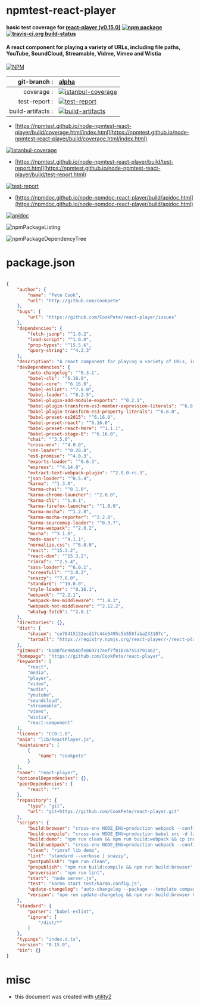 # npmtest-react-player

#### basic test coverage for  [react-player (v0.15.0)](https://github.com/CookPete/react-player)  [![npm package](https://img.shields.io/npm/v/npmtest-react-player.svg?style=flat-square)](https://www.npmjs.org/package/npmtest-react-player) [![travis-ci.org build-status](https://api.travis-ci.org/npmtest/node-npmtest-react-player.svg)](https://travis-ci.org/npmtest/node-npmtest-react-player)

#### A react component for playing a variety of URLs, including file paths, YouTube, SoundCloud, Streamable, Vidme, Vimeo and Wistia

[![NPM](https://nodei.co/npm/react-player.png?downloads=true&downloadRank=true&stars=true)](https://www.npmjs.com/package/react-player)

| git-branch : | [alpha](https://github.com/npmtest/node-npmtest-react-player/tree/alpha)|
|--:|:--|
| coverage : | [![istanbul-coverage](https://npmtest.github.io/node-npmtest-react-player/build/coverage.badge.svg)](https://npmtest.github.io/node-npmtest-react-player/build/coverage.html/index.html)|
| test-report : | [![test-report](https://npmtest.github.io/node-npmtest-react-player/build/test-report.badge.svg)](https://npmtest.github.io/node-npmtest-react-player/build/test-report.html)|
| build-artifacts : | [![build-artifacts](https://npmtest.github.io/node-npmtest-react-player/glyphicons_144_folder_open.png)](https://github.com/npmtest/node-npmtest-react-player/tree/gh-pages/build)|

- [https://npmtest.github.io/node-npmtest-react-player/build/coverage.html/index.html](https://npmtest.github.io/node-npmtest-react-player/build/coverage.html/index.html)

[![istanbul-coverage](https://npmtest.github.io/node-npmtest-react-player/build/screenCapture.buildCi.browser.%252Ftmp%252Fbuild%252Fcoverage.lib.html.png)](https://npmtest.github.io/node-npmtest-react-player/build/coverage.html/index.html)

- [https://npmtest.github.io/node-npmtest-react-player/build/test-report.html](https://npmtest.github.io/node-npmtest-react-player/build/test-report.html)

[![test-report](https://npmtest.github.io/node-npmtest-react-player/build/screenCapture.buildCi.browser.%252Ftmp%252Fbuild%252Ftest-report.html.png)](https://npmtest.github.io/node-npmtest-react-player/build/test-report.html)

- [https://npmdoc.github.io/node-npmdoc-react-player/build/apidoc.html](https://npmdoc.github.io/node-npmdoc-react-player/build/apidoc.html)

[![apidoc](https://npmdoc.github.io/node-npmdoc-react-player/build/screenCapture.buildCi.browser.%252Ftmp%252Fbuild%252Fapidoc.html.png)](https://npmdoc.github.io/node-npmdoc-react-player/build/apidoc.html)

![npmPackageListing](https://npmtest.github.io/node-npmtest-react-player/build/screenCapture.npmPackageListing.svg)

![npmPackageDependencyTree](https://npmtest.github.io/node-npmtest-react-player/build/screenCapture.npmPackageDependencyTree.svg)



# package.json

```json

{
    "author": {
        "name": "Pete Cook",
        "url": "http://github.com/cookpete"
    },
    "bugs": {
        "url": "https://github.com/CookPete/react-player/issues"
    },
    "dependencies": {
        "fetch-jsonp": "^1.0.2",
        "load-script": "^1.0.0",
        "prop-types": "^15.5.6",
        "query-string": "^4.2.3"
    },
    "description": "A react component for playing a variety of URLs, including file paths, YouTube, SoundCloud, Streamable, Vidme, Vimeo and Wistia",
    "devDependencies": {
        "auto-changelog": "^0.3.1",
        "babel-cli": "^6.16.0",
        "babel-core": "^6.16.0",
        "babel-eslint": "^7.0.0",
        "babel-loader": "^6.2.5",
        "babel-plugin-add-module-exports": "^0.2.1",
        "babel-plugin-transform-es3-member-expression-literals": "^6.8.0",
        "babel-plugin-transform-es3-property-literals": "^6.8.0",
        "babel-preset-es2015": "^6.16.0",
        "babel-preset-react": "^6.16.0",
        "babel-preset-react-hmre": "^1.1.1",
        "babel-preset-stage-0": "^6.16.0",
        "chai": "^3.5.0",
        "cross-env": "^4.0.0",
        "css-loader": "^0.28.0",
        "es6-promise": "^4.0.3",
        "exports-loader": "^0.6.3",
        "express": "^4.14.0",
        "extract-text-webpack-plugin": "^2.0.0-rc.3",
        "json-loader": "^0.5.4",
        "karma": "^1.3.0",
        "karma-chai": "^0.1.0",
        "karma-chrome-launcher": "^2.0.0",
        "karma-cli": "^1.0.1",
        "karma-firefox-launcher": "^1.0.0",
        "karma-mocha": "^1.2.0",
        "karma-mocha-reporter": "^2.2.0",
        "karma-sourcemap-loader": "^0.3.7",
        "karma-webpack": "^2.0.2",
        "mocha": "^3.1.0",
        "node-sass": "^4.1.1",
        "normalize.css": "^6.0.0",
        "react": "^15.3.2",
        "react-dom": "^15.3.2",
        "rimraf": "^2.5.4",
        "sass-loader": "^6.0.1",
        "screenfull": "^3.0.2",
        "snazzy": "^7.0.0",
        "standard": "^10.0.0",
        "style-loader": "^0.16.1",
        "webpack": "^2.2.1",
        "webpack-dev-middleware": "^1.8.3",
        "webpack-hot-middleware": "^2.12.2",
        "whatwg-fetch": "^2.0.1"
    },
    "directories": {},
    "dist": {
        "shasum": "ce76415132ecd17c44e5495c5b558faba233107c",
        "tarball": "https://registry.npmjs.org/react-player/-/react-player-0.15.0.tgz"
    },
    "gitHead": "b188f6e9856bfe069717eef7f81bc67553791462",
    "homepage": "https://github.com/CookPete/react-player",
    "keywords": [
        "react",
        "media",
        "player",
        "video",
        "audio",
        "youtube",
        "soundcloud",
        "streamable",
        "vimeo",
        "wistia",
        "react-component"
    ],
    "license": "CC0-1.0",
    "main": "lib/ReactPlayer.js",
    "maintainers": [
        {
            "name": "cookpete"
        }
    ],
    "name": "react-player",
    "optionalDependencies": {},
    "peerDependencies": {
        "react": "*"
    },
    "repository": {
        "type": "git",
        "url": "git+https://github.com/CookPete/react-player.git"
    },
    "scripts": {
        "build:browser": "cross-env NODE_ENV=production webpack --config webpack.config.browser.js",
        "build:compile": "cross-env NODE_ENV=production babel src -d lib --ignore src/demo",
        "build:demo": "npm run clean && npm run build:webpack && cp index.html demo",
        "build:webpack": "cross-env NODE_ENV=production webpack --config webpack.config.prod.js",
        "clean": "rimraf lib demo",
        "lint": "standard --verbose | snazzy",
        "postpublish": "npm run clean",
        "prepublish": "npm run build:compile && npm run build:browser",
        "preversion": "npm run lint",
        "start": "node server.js",
        "test": "karma start test/karma.config.js",
        "update-changelog": "auto-changelog --package --template compact",
        "version": "npm run update-changelog && npm run build:browser && git add CHANGELOG.md dist"
    },
    "standard": {
        "parser": "babel-eslint",
        "ignore": [
            "/dist/*"
        ]
    },
    "typings": "index.d.ts",
    "version": "0.15.0",
    "bin": {}
}
```



# misc
- this document was created with [utility2](https://github.com/kaizhu256/node-utility2)
